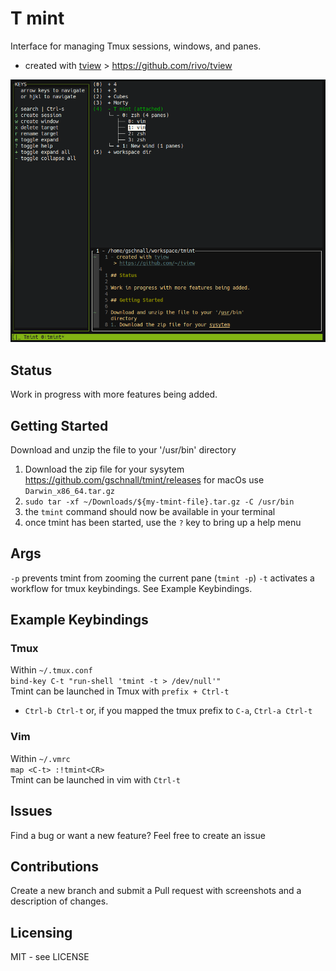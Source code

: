 # T mint
Interface for managing Tmux sessions, windows, and panes.
- created with [tview](https://github.com/rivo/tview) > https://github.com/rivo/tview
 
![tmint screenshot](./readme_screenshots/tmint_1.png?raw=true "T mint")

## Status

Work in progress with more features being added.

## Getting Started

Download and unzip the file to your '/usr/bin' directory
1. Download the zip file for your sysytem
https://github.com/gschnall/tmint/releases
for macOs use `Darwin_x86_64.tar.gz`
3. `sudo tar -xf ~/Downloads/${my-tmint-file}.tar.gz -C /usr/bin`
3. the `tmint` command should now be available in your terminal
4. once tmint has been started, use the `?` key to bring up a help menu 

## Args
`-p` prevents tmint from zooming the current pane (`tmint -p`)
`-t` activates a workflow for tmux keybindings. See Example Keybindings.

## Example Keybindings

### Tmux
Within `~/.tmux.conf`  
`bind-key C-t "run-shell 'tmint -t > /dev/null'"`  
Tmint can be launched in Tmux with `prefix + Ctrl-t`  
- `Ctrl-b Ctrl-t` or, if you mapped the tmux prefix to `C-a`, `Ctrl-a Ctrl-t`

### Vim
Within `~/.vmrc`  
`map <C-t> :!tmint<CR>`  
Tmint can be launched in vim with `Ctrl-t`

## Issues

Find a bug or want a new feature? Feel free to create an issue 

## Contributions

Create a new branch and submit a Pull request with screenshots and a description of changes.

## Licensing

MIT - see LICENSE
